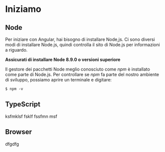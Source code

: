 # Iniziamo

## Node

Per iniziare con Angular, hai bisogno di installare Node,js. Ci sono diversi modi di installare Node.js, quindi controlla il sito di Node.js per informazioni a riguardo.

**Assicurati di installare Node 8.9.0 o versioni superiore**

Il gestore dei pacchetti Node meglio conosciuto come *npm* è installato come parte di Node.js. Per controllare se *npm* fa parte del nostro ambiente di sviluppo, possiamo aprire un terminale e digitare:

```markdown
$ npm -v
```

## TypeScript

ksfmklsf fsklf fssfmn msf

## Browser

dfgdfg
